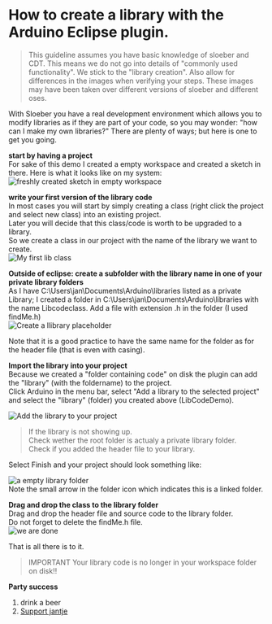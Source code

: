 How to create a library with the Arduino Eclipse plugin.  
==  
  
>This guideline assumes you have basic knowledge of sloeber and CDT. This means we do not go into details of "commonly used functionality". We stick to the "library creation". Also allow for differences in the images when verifying your steps. These images may have been taken over different versions of sloeber and different oses.  
  
With Sloeber you have a real development environment which allows you to modify libraries as if they are part of your code, so you may wonder: "how can I make my own libraries?" There are plenty of ways; but here is one to get you going.  
  
**start by having a project**  
For sake of this demo I created a empty workspace and created a sketch in there.
Here is what it looks like on my system:   
 ![freshly created sketch in empty workspace](http://eclipse.baeyens.it/img/lib_demo_1.PNG)  


**write your first version of the library code**  
In most cases you will start by simply creating a class (right click the project and select new class) into an existing project.  
Later you will decide that this class/code is worth to be upgraded to a library.  
So we create a class in our project with the name of the library we want to create.  
![My first lib class](http://eclipse.baeyens.it/img/lib_demo_2.PNG)  
  
**Outside of eclipse: create a subfolder with the library name in one of your private library folders**  
As I have C:\Users\jan\Documents\Arduino\libraries listed as a private Library;  I created a folder in C:\Users\jan\Documents\Arduino\libraries with the name Libcodeclass. 
Add a file with extension .h in the folder (I used findMe.h)   
![Create a llibrary placeholder](http://eclipse.baeyens.it/img/lib_demo_3.PNG)  
  
Note that it is a good practice to have the same name for the folder as for the header file (that is even with casing).  
  
**Import the library into your project**  
Because we created a "folder containing code" on disk the plugin can add the "library" (with the foldername) to the project.  
Click Arduino in the menu bar, select "Add a library to the selected project" and select the "library" (folder) you created above (LibCodeDemo).  
  
![Add the library to your project](http://eclipse.baeyens.it/img/lib_demo_4.png)  
>If the library is not showing up.  
Check wether the root folder is actualy a private library folder.  
Check if you added the header file to your library.  
  
Select Finish and your project should look something like:  
  
![a empty library folder](http://eclipse.baeyens.it/img/lib_demo_5.PNG)  
Note the small arrow in the folder icon which indicates this is a linked folder.  
  
**Drag and drop the class to the library folder**  
Drag and drop the header file and source code to the library folder.  
Do not forget to delete the findMe.h file.  
![we are done](http://eclipse.baeyens.it/img/lib_demo_6.PNG)  
  
That is all there is to it.  

>IMPORTANT Your library code is no longer in your workspace folder on disk!!




 **Party success**

 1. drink a beer
 2. [Support jantje](http://eclipse.baeyens.it/donate.html "thanks")
